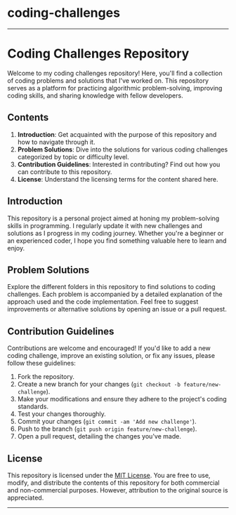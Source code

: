 # coding-challenges


---

# Coding Challenges Repository

Welcome to my coding challenges repository! Here, you'll find a collection of coding problems and solutions that I've worked on. This repository serves as a platform for practicing algorithmic problem-solving, improving coding skills, and sharing knowledge with fellow developers.

## Contents

1. **Introduction**: Get acquainted with the purpose of this repository and how to navigate through it.
2. **Problem Solutions**: Dive into the solutions for various coding challenges categorized by topic or difficulty level.
3. **Contribution Guidelines**: Interested in contributing? Find out how you can contribute to this repository.
4. **License**: Understand the licensing terms for the content shared here.

## Introduction

This repository is a personal project aimed at honing my problem-solving skills in programming. I regularly update it with new challenges and solutions as I progress in my coding journey. Whether you're a beginner or an experienced coder, I hope you find something valuable here to learn and enjoy.

## Problem Solutions

Explore the different folders in this repository to find solutions to coding challenges. Each problem is accompanied by a detailed explanation of the approach used and the code implementation. Feel free to suggest improvements or alternative solutions by opening an issue or a pull request.

## Contribution Guidelines

Contributions are welcome and encouraged! If you'd like to add a new coding challenge, improve an existing solution, or fix any issues, please follow these guidelines:

1. Fork the repository.
2. Create a new branch for your changes (`git checkout -b feature/new-challenge`).
3. Make your modifications and ensure they adhere to the project's coding standards.
4. Test your changes thoroughly.
5. Commit your changes (`git commit -am 'Add new challenge'`).
6. Push to the branch (`git push origin feature/new-challenge`).
7. Open a pull request, detailing the changes you've made.

## License

This repository is licensed under the [MIT License](LICENSE). You are free to use, modify, and distribute the contents of this repository for both commercial and non-commercial purposes. However, attribution to the original source is appreciated.

---
